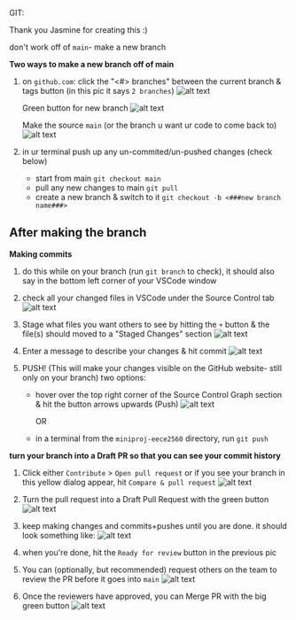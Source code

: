 GIT:

Thank you Jasmine for creating this :)

don't work off of  `main`- make a new branch 

**Two ways to make a new branch off of main**

1. on `github.com`:
    click the "<#> branches" between the current branch & tags button (in this pic it says `2 branches`)
    ![alt text](readmeimgs/image-1.png)

    Green button for new branch
    ![alt text](readmeimgs/image.png)

    Make the source `main` (or the branch u want ur code to come back to)
    ![alt text](readmeimgs/image-2.png)
    

2. in ur terminal
    push up any un-commited/un-pushed changes (check below)

    - start from main `git checkout main`
    - pull any new changes to main `git pull`
    - create a new branch & switch to it `git checkout -b <###new branch name###>`





**After making the branch**
-

**Making commits**
    
1. do this while on your branch (run `git branch` to check), it should also say in the bottom left corner of your VSCode window
    
2. check all your changed files in VSCode under the Source Control tab
    ![alt text](readmeimgs/image-4.png)

3. Stage what files you want others to see by hitting the `+` button & the file(s) should moved to a "Staged Changes" section
    ![alt text](readmeimgs/image-5.png)

4. Enter a message to describe your changes & hit commit 
    ![alt text](readmeimgs/image-6.png)

5. PUSH! (This will make your changes visible on the GitHub website- still only on your branch) two options:

    - hover over the top right corner of the Source Control Graph section & hit the button arrows upwards (Push)
        ![alt text](readmeimgs/image-7.png)

        OR

    - in a terminal from the `miniproj-eece2560` directory, run `git push`



**turn your branch into a Draft PR so that you can see your commit history**

1. Click either `Contribute` > `Open pull request` or if you see your branch in this yellow dialog appear, hit `Compare & pull request`
    ![alt text](readmeimgs/image-9.png)

2. Turn the pull request into a Draft Pull Request with the green button
    ![alt text](readmeimgs/image-11.png)

3. keep making changes and commits+pushes until you are done. it should look something like:
![alt text](readmeimgs/image-12.png)

4. when you're done, hit the `Ready for review` button in the previous pic

5. You can (optionally, but recommended) request others on the team to review the PR before it goes into `main`
![alt text](readmeimgs/image-13.png)

6. Once the reviewers have approved, you can Merge PR with the big green button
![alt text](readmeimgs/image-14.png)


